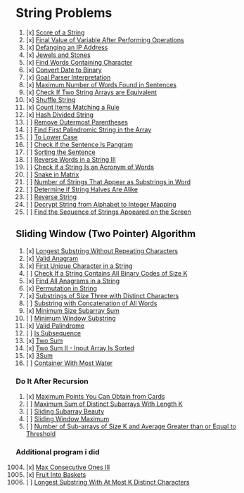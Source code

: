# String Problems

01. [x] [Score of a String](https://leetcode.com/problems/score-of-a-string/)
02. [x] [Final Value of Variable After Performing Operations](https://leetcode.com/problems/final-value-of-variable-after-performing-operations/)
03. [x] [Defanging an IP Address](https://leetcode.com/problems/defanging-an-ip-address/)
04. [x] [Jewels and Stones](https://leetcode.com/problems/jewels-and-stones/)
05. [x] [Find Words Containing Character](https://leetcode.com/problems/find-words-containing-character/)
06. [x] [Convert Date to Binary](https://leetcode.com/problems/convert-date-to-binary/)
07. [x] [Goal Parser Interpretation](https://leetcode.com/problems/goal-parser-interpretation/)
08. [x] [Maximum Number of Words Found in Sentences](https://leetcode.com/problems/maximum-number-of-words-found-in-sentences/)
09. [x] [Check If Two String Arrays are Equivalent](https://leetcode.com/problems/check-if-two-string-arrays-are-equivalent/)
10. [x] [Shuffle String](https://leetcode.com/problems/shuffle-string/)
11. [x] [Count Items Matching a Rule](https://leetcode.com/problems/count-items-matching-a-rule/)
12. [x] [Hash Divided String](https://leetcode.com/problems/hash-divided-string/)
13. [ ] [Remove Outermost Parentheses](https://leetcode.com/problems/remove-outermost-parentheses/)
14. [ ] [Find First Palindromic String in the Array](https://leetcode.com/problems/find-first-palindromic-string-in-the-array/)
15. [ ] [To Lower Case](https://leetcode.com/problems/to-lower-case/)
16. [ ] [Check if the Sentence Is Pangram](https://leetcode.com/problems/check-if-the-sentence-is-pangram/)
17. [ ] [Sorting the Sentence](https://leetcode.com/problems/sorting-the-sentence/)
18. [ ] [Reverse Words in a String III](https://leetcode.com/problems/reverse-words-in-a-string-iii/)
19. [ ] [Check if a String Is an Acronym of Words](https://leetcode.com/problems/check-if-a-string-is-an-acronym-of-words/)
20. [ ] [Snake in Matrix](https://leetcode.com/problems/snake-in-matrix/)
21. [ ] [Number of Strings That Appear as Substrings in Word](https://leetcode.com/problems/number-of-strings-that-appear-as-substrings-in-word/)
22. [ ] [Determine if String Halves Are Alike](https://leetcode.com/problems/determine-if-string-halves-are-alike/)
23. [ ] [Reverse String](https://leetcode.com/problems/reverse-string/)
24. [ ] [Decrypt String from Alphabet to Integer Mapping](https://leetcode.com/problems/decrypt-string-from-alphabet-to-integer-mapping/)
25. [ ] [Find the Sequence of Strings Appeared on the Screen](https://leetcode.com/problems/find-the-sequence-of-strings-appeared-on-the-screen/)


## Sliding Window (Two Pointer) Algorithm


01. [x] [Longest Substring Without Repeating Characters](https://leetcode.com/problems/longest-substring-without-repeating-characters/)
02. [x] [Valid Anagram](https://leetcode.com/problems/valid-anagram/description/)
03. [x] [First Unique Character in a String](https://leetcode.com/problems/first-unique-character-in-a-string/)
04. [ ] [Check If a String Contains All Binary Codes of Size K](https://leetcode.com/problems/check-if-a-string-contains-all-binary-codes-of-size-k/)
05. [x] [Find All Anagrams in a String](https://leetcode.com/problems/find-all-anagrams-in-a-string/)
06. [x] [Permutation in String](https://leetcode.com/problems/permutation-in-string/) 
07. [x] [Substrings of Size Three with Distinct Characters](https://leetcode.com/problems/substrings-of-size-three-with-distinct-characters/)
07. [ ] [Substring with Concatenation of All Words](https://leetcode.com/problems/substring-with-concatenation-of-all-words/)
08. [x] [Minimum Size Subarray Sum](https://leetcode.com/problems/minimum-size-subarray-sum/)
09. [ ] [Minimum Window Substring](https://leetcode.com/problems/minimum-window-substring/)
10. [x] [Valid Palindrome](https://leetcode.com/problems/valid-palindrome/)
11. [ ] [Is Subsequence](https://leetcode.com/problems/is-subsequence/)
12. [x] [Two Sum](https://leetcode.com/problems/two-sum/)
13. [x] [Two Sum II - Input Array Is Sorted](https://leetcode.com/problems/two-sum-ii-input-array-is-sorted/)
14. [x] [3Sum](https://leetcode.com/problems/3sum/description/)
15. [ ] [Container With Most Water](https://leetcode.com/problems/container-with-most-water/)


### Do It After Recursion

01. [x] [Maximum Points You Can Obtain from Cards](https://leetcode.com/problems/maximum-points-you-can-obtain-from-cards/)
02. [ ] [Maximum Sum of Distinct Subarrays With Length K](https://leetcode.com/problems/maximum-sum-of-distinct-subarrays-with-length-k/)
03. [ ] [Sliding Subarray Beauty](https://leetcode.com/problems/sliding-subarray-beauty/)
04. [ ] [Sliding Window Maximum](https://leetcode.com/problems/sliding-window-maximum/)
05. [ ] [Number of Sub-arrays of Size K and Average Greater than or Equal to Threshold](https://leetcode.com/problems/number-of-sub-arrays-of-size-k-and-average-greater-than-or-equal-to-threshold/)


### Additional program i did
1004. [x] [Max Consecutive Ones III](https://leetcode.com/problems/max-consecutive-ones-iii/description/)
904. [x] [Fruit Into Baskets](https://leetcode.com/problems/fruit-into-baskets/description/)
340. [ ] [Longest Substring With At Most K Distinct Characters](https://leetcode.com/problems/longest-substring-with-at-most-k-distinct-characters/description/) 